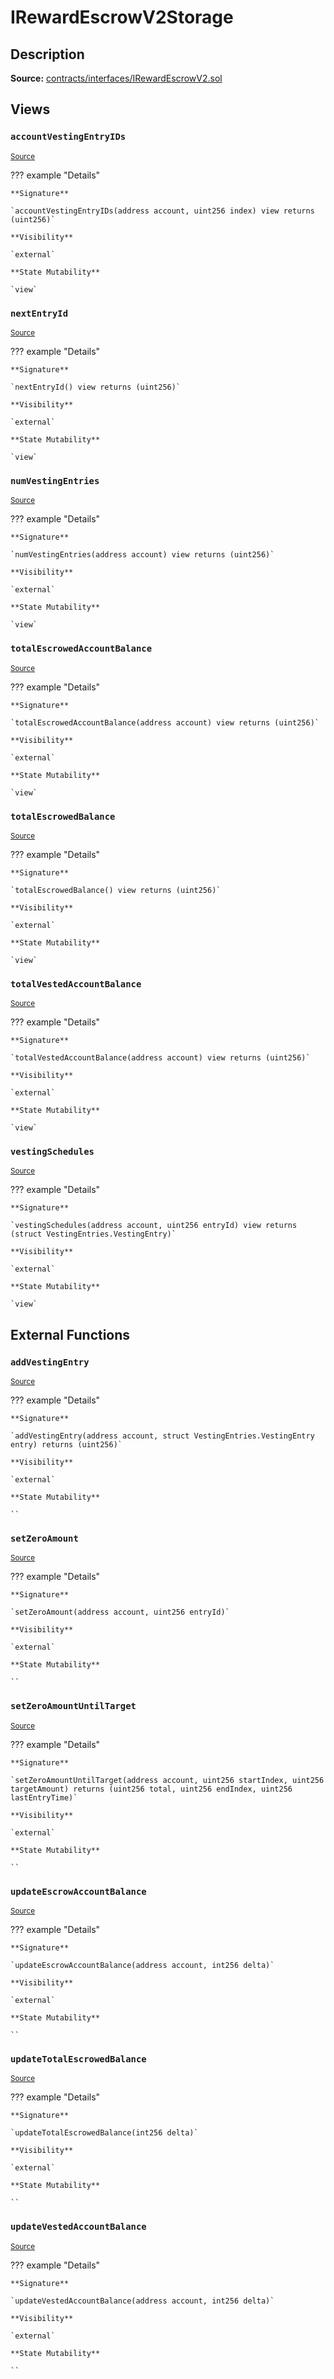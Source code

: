 # IRewardEscrowV2Storage

## Description

**Source:** [contracts/interfaces/IRewardEscrowV2.sol](https://github.com/Synthetixio/synthetix/tree/v2.82.0-alpha/contracts/interfaces/IRewardEscrowV2.sol)

## Views

### `accountVestingEntryIDs`

<sub>[Source](https://github.com/Synthetixio/synthetix/tree/v2.82.0-alpha/contracts/interfaces/IRewardEscrowV2.sol#L20)</sub>

??? example "Details"

    **Signature**

    `accountVestingEntryIDs(address account, uint256 index) view returns (uint256)`

    **Visibility**

    `external`

    **State Mutability**

    `view`

### `nextEntryId`

<sub>[Source](https://github.com/Synthetixio/synthetix/tree/v2.82.0-alpha/contracts/interfaces/IRewardEscrowV2.sol#L16)</sub>

??? example "Details"

    **Signature**

    `nextEntryId() view returns (uint256)`

    **Visibility**

    `external`

    **State Mutability**

    `view`

### `numVestingEntries`

<sub>[Source](https://github.com/Synthetixio/synthetix/tree/v2.82.0-alpha/contracts/interfaces/IRewardEscrowV2.sol#L8)</sub>

??? example "Details"

    **Signature**

    `numVestingEntries(address account) view returns (uint256)`

    **Visibility**

    `external`

    **State Mutability**

    `view`

### `totalEscrowedAccountBalance`

<sub>[Source](https://github.com/Synthetixio/synthetix/tree/v2.82.0-alpha/contracts/interfaces/IRewardEscrowV2.sol#L10)</sub>

??? example "Details"

    **Signature**

    `totalEscrowedAccountBalance(address account) view returns (uint256)`

    **Visibility**

    `external`

    **State Mutability**

    `view`

### `totalEscrowedBalance`

<sub>[Source](https://github.com/Synthetixio/synthetix/tree/v2.82.0-alpha/contracts/interfaces/IRewardEscrowV2.sol#L14)</sub>

??? example "Details"

    **Signature**

    `totalEscrowedBalance() view returns (uint256)`

    **Visibility**

    `external`

    **State Mutability**

    `view`

### `totalVestedAccountBalance`

<sub>[Source](https://github.com/Synthetixio/synthetix/tree/v2.82.0-alpha/contracts/interfaces/IRewardEscrowV2.sol#L12)</sub>

??? example "Details"

    **Signature**

    `totalVestedAccountBalance(address account) view returns (uint256)`

    **Visibility**

    `external`

    **State Mutability**

    `view`

### `vestingSchedules`

<sub>[Source](https://github.com/Synthetixio/synthetix/tree/v2.82.0-alpha/contracts/interfaces/IRewardEscrowV2.sol#L18)</sub>

??? example "Details"

    **Signature**

    `vestingSchedules(address account, uint256 entryId) view returns (struct VestingEntries.VestingEntry)`

    **Visibility**

    `external`

    **State Mutability**

    `view`

## External Functions

### `addVestingEntry`

<sub>[Source](https://github.com/Synthetixio/synthetix/tree/v2.82.0-alpha/contracts/interfaces/IRewardEscrowV2.sol#L43)</sub>

??? example "Details"

    **Signature**

    `addVestingEntry(address account, struct VestingEntries.VestingEntry entry) returns (uint256)`

    **Visibility**

    `external`

    **State Mutability**

    ``

### `setZeroAmount`

<sub>[Source](https://github.com/Synthetixio/synthetix/tree/v2.82.0-alpha/contracts/interfaces/IRewardEscrowV2.sol#L23)</sub>

??? example "Details"

    **Signature**

    `setZeroAmount(address account, uint256 entryId)`

    **Visibility**

    `external`

    **State Mutability**

    ``

### `setZeroAmountUntilTarget`

<sub>[Source](https://github.com/Synthetixio/synthetix/tree/v2.82.0-alpha/contracts/interfaces/IRewardEscrowV2.sol#L25)</sub>

??? example "Details"

    **Signature**

    `setZeroAmountUntilTarget(address account, uint256 startIndex, uint256 targetAmount) returns (uint256 total, uint256 endIndex, uint256 lastEntryTime)`

    **Visibility**

    `external`

    **State Mutability**

    ``

### `updateEscrowAccountBalance`

<sub>[Source](https://github.com/Synthetixio/synthetix/tree/v2.82.0-alpha/contracts/interfaces/IRewardEscrowV2.sol#L37)</sub>

??? example "Details"

    **Signature**

    `updateEscrowAccountBalance(address account, int256 delta)`

    **Visibility**

    `external`

    **State Mutability**

    ``

### `updateTotalEscrowedBalance`

<sub>[Source](https://github.com/Synthetixio/synthetix/tree/v2.82.0-alpha/contracts/interfaces/IRewardEscrowV2.sol#L41)</sub>

??? example "Details"

    **Signature**

    `updateTotalEscrowedBalance(int256 delta)`

    **Visibility**

    `external`

    **State Mutability**

    ``

### `updateVestedAccountBalance`

<sub>[Source](https://github.com/Synthetixio/synthetix/tree/v2.82.0-alpha/contracts/interfaces/IRewardEscrowV2.sol#L39)</sub>

??? example "Details"

    **Signature**

    `updateVestedAccountBalance(address account, int256 delta)`

    **Visibility**

    `external`

    **State Mutability**

    ``
